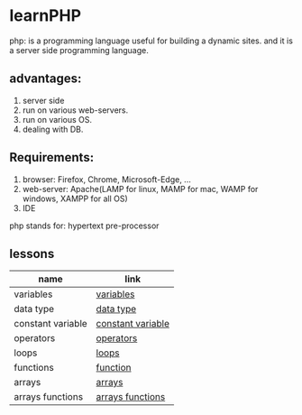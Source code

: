 # learnPHP
php: is a programming language useful for building a dynamic sites. and it is a server side programming language.

## advantages:
1. server side
2. run on various web-servers.
3. run on various OS.
4. dealing with DB.

## Requirements:
1. browser: Firefox, Chrome, Microsoft-Edge, ...
2. web-server: Apache(LAMP for linux, MAMP for mac, WAMP for windows, XAMPP for all OS)
3. IDE

php stands for: hypertext pre-processor
## lessons
| name      | link | 
| --------- | ---- | 
| variables | [variables](notes/variables.md) | 
| data type | [data type](notes/data_type_lesson.md) | 
| constant variable | [constant variable](notes/constant_lesson.md) | 
| operators | [operators](notes/php_operators.md) | 
| loops | [loops](notes/loops.md) | 
| functions | [function](notes/function.md) | 
| arrays | [arrays](notes/arrays.md) | 
| arrays functions | [arrays functions](notes/arrays.md#arrays-function-most-popular) | 
